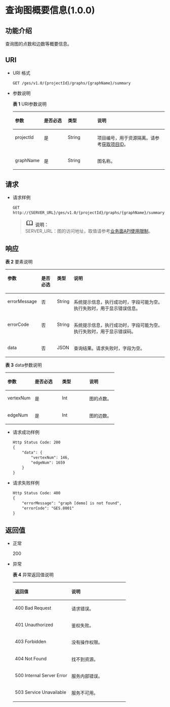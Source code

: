 # 查询图概要信息\(1.0.0\)<a name="ges_03_0028"></a>

## 功能介绍<a name="section37764048191148"></a>

查询图的点数和边数等概要信息。

## URI<a name="section15356798191148"></a>

-   URI 格式

    ```
    GET /ges/v1.0/{projectId}/graphs/{graphName}/summary
    ```

-   参数说明

    **表 1**  URI参数说明

    <a name="table3619699419128"></a>
    <table><thead align="left"><tr id="row4936524019128"><th class="cellrowborder" valign="top" width="16.71%" id="mcps1.2.5.1.1"><p id="p763516191228"><a name="p763516191228"></a><a name="p763516191228"></a>参数</p>
    </th>
    <th class="cellrowborder" valign="top" width="16.17%" id="mcps1.2.5.1.2"><p id="p61844796191228"><a name="p61844796191228"></a><a name="p61844796191228"></a>是否必选</p>
    </th>
    <th class="cellrowborder" valign="top" width="19.77%" id="mcps1.2.5.1.3"><p id="p43372552191228"><a name="p43372552191228"></a><a name="p43372552191228"></a>类型</p>
    </th>
    <th class="cellrowborder" valign="top" width="47.349999999999994%" id="mcps1.2.5.1.4"><p id="p23515849191228"><a name="p23515849191228"></a><a name="p23515849191228"></a>说明</p>
    </th>
    </tr>
    </thead>
    <tbody><tr id="row4873491619128"><td class="cellrowborder" valign="top" width="16.71%" headers="mcps1.2.5.1.1 "><p id="p4213321191228"><a name="p4213321191228"></a><a name="p4213321191228"></a>projectId</p>
    </td>
    <td class="cellrowborder" valign="top" width="16.17%" headers="mcps1.2.5.1.2 "><p id="p5734744191228"><a name="p5734744191228"></a><a name="p5734744191228"></a>是</p>
    </td>
    <td class="cellrowborder" valign="top" width="19.77%" headers="mcps1.2.5.1.3 "><p id="p61861115191228"><a name="p61861115191228"></a><a name="p61861115191228"></a>String</p>
    </td>
    <td class="cellrowborder" valign="top" width="47.349999999999994%" headers="mcps1.2.5.1.4 "><p id="p51708449194548"><a name="p51708449194548"></a><a name="p51708449194548"></a>项目编号，用于资源隔离。请参考<a href="获取项目ID.md">获取项目ID</a>。</p>
    </td>
    </tr>
    <tr id="row1731693219128"><td class="cellrowborder" valign="top" width="16.71%" headers="mcps1.2.5.1.1 "><p id="p34438426191228"><a name="p34438426191228"></a><a name="p34438426191228"></a>graphName</p>
    </td>
    <td class="cellrowborder" valign="top" width="16.17%" headers="mcps1.2.5.1.2 "><p id="p38049136191228"><a name="p38049136191228"></a><a name="p38049136191228"></a>是</p>
    </td>
    <td class="cellrowborder" valign="top" width="19.77%" headers="mcps1.2.5.1.3 "><p id="p62081182191228"><a name="p62081182191228"></a><a name="p62081182191228"></a>String</p>
    </td>
    <td class="cellrowborder" valign="top" width="47.349999999999994%" headers="mcps1.2.5.1.4 "><p id="p62519885191228"><a name="p62519885191228"></a><a name="p62519885191228"></a>图名称。</p>
    </td>
    </tr>
    </tbody>
    </table>


## 请求<a name="section66074721191148"></a>

-   请求样例

    ```
    GET http://{SERVER_URL}/ges/v1.0/{projectId}/graphs/{graphName}/summary
    ```

    >![](public_sys-resources/icon-note.gif) **说明：**   
    >SERVER\_URL：图的访问地址，取值请参考[业务面API使用限制](业务面API使用限制.md)。  


## 响应<a name="section3957270191148"></a>

**表 2**  要素说明

<a name="table3059058219130"></a>
<table><thead align="left"><tr id="row3715793719130"><th class="cellrowborder" valign="top" width="16.13%" id="mcps1.2.5.1.1"><p id="p52877275191312"><a name="p52877275191312"></a><a name="p52877275191312"></a>参数</p>
</th>
<th class="cellrowborder" valign="top" width="10.36%" id="mcps1.2.5.1.2"><p id="p55200882191312"><a name="p55200882191312"></a><a name="p55200882191312"></a>是否必选</p>
</th>
<th class="cellrowborder" valign="top" width="9.2%" id="mcps1.2.5.1.3"><p id="p42086449191312"><a name="p42086449191312"></a><a name="p42086449191312"></a>类型</p>
</th>
<th class="cellrowborder" valign="top" width="64.31%" id="mcps1.2.5.1.4"><p id="p53559233191312"><a name="p53559233191312"></a><a name="p53559233191312"></a>说明</p>
</th>
</tr>
</thead>
<tbody><tr id="row5999946919130"><td class="cellrowborder" valign="top" width="16.13%" headers="mcps1.2.5.1.1 "><p id="p20120435191312"><a name="p20120435191312"></a><a name="p20120435191312"></a>errorMessage</p>
</td>
<td class="cellrowborder" valign="top" width="10.36%" headers="mcps1.2.5.1.2 "><p id="p19142500191312"><a name="p19142500191312"></a><a name="p19142500191312"></a>否</p>
</td>
<td class="cellrowborder" valign="top" width="9.2%" headers="mcps1.2.5.1.3 "><p id="p7038662191312"><a name="p7038662191312"></a><a name="p7038662191312"></a>String</p>
</td>
<td class="cellrowborder" valign="top" width="64.31%" headers="mcps1.2.5.1.4 "><p id="p33260736191312"><a name="p33260736191312"></a><a name="p33260736191312"></a>系统提示信息，执行成功时，字段可能为空。执行失败时，用于显示错误信息。</p>
</td>
</tr>
<tr id="row4778590919130"><td class="cellrowborder" valign="top" width="16.13%" headers="mcps1.2.5.1.1 "><p id="p20777176191312"><a name="p20777176191312"></a><a name="p20777176191312"></a>errorCode</p>
</td>
<td class="cellrowborder" valign="top" width="10.36%" headers="mcps1.2.5.1.2 "><p id="p5229719191312"><a name="p5229719191312"></a><a name="p5229719191312"></a>否</p>
</td>
<td class="cellrowborder" valign="top" width="9.2%" headers="mcps1.2.5.1.3 "><p id="p20954090191312"><a name="p20954090191312"></a><a name="p20954090191312"></a>String</p>
</td>
<td class="cellrowborder" valign="top" width="64.31%" headers="mcps1.2.5.1.4 "><p id="p19559738191312"><a name="p19559738191312"></a><a name="p19559738191312"></a>系统提示信息，执行成功时，字段可能为空。执行失败时，用于显示错误码。</p>
</td>
</tr>
<tr id="row585084119130"><td class="cellrowborder" valign="top" width="16.13%" headers="mcps1.2.5.1.1 "><p id="p31970017191312"><a name="p31970017191312"></a><a name="p31970017191312"></a>data</p>
</td>
<td class="cellrowborder" valign="top" width="10.36%" headers="mcps1.2.5.1.2 "><p id="p39434599191312"><a name="p39434599191312"></a><a name="p39434599191312"></a>否</p>
</td>
<td class="cellrowborder" valign="top" width="9.2%" headers="mcps1.2.5.1.3 "><p id="p40085957191312"><a name="p40085957191312"></a><a name="p40085957191312"></a>JSON</p>
</td>
<td class="cellrowborder" valign="top" width="64.31%" headers="mcps1.2.5.1.4 "><p id="p25737124191312"><a name="p25737124191312"></a><a name="p25737124191312"></a>查询结果。请求失败时，字段为空。</p>
</td>
</tr>
</tbody>
</table>

**表 3**  data参数说明

<a name="table39844436191321"></a>
<table><thead align="left"><tr id="row56817571191321"><th class="cellrowborder" valign="top" width="25%" id="mcps1.2.5.1.1"><p id="p47058618191335"><a name="p47058618191335"></a><a name="p47058618191335"></a>参数</p>
</th>
<th class="cellrowborder" valign="top" width="25%" id="mcps1.2.5.1.2"><p id="p53651745191335"><a name="p53651745191335"></a><a name="p53651745191335"></a>是否必选</p>
</th>
<th class="cellrowborder" valign="top" width="25%" id="mcps1.2.5.1.3"><p id="p50824051191335"><a name="p50824051191335"></a><a name="p50824051191335"></a>类型</p>
</th>
<th class="cellrowborder" valign="top" width="25%" id="mcps1.2.5.1.4"><p id="p23107482191335"><a name="p23107482191335"></a><a name="p23107482191335"></a>说明</p>
</th>
</tr>
</thead>
<tbody><tr id="row37068589191321"><td class="cellrowborder" valign="top" width="25%" headers="mcps1.2.5.1.1 "><p id="p9271174191335"><a name="p9271174191335"></a><a name="p9271174191335"></a>vertexNum</p>
</td>
<td class="cellrowborder" valign="top" width="25%" headers="mcps1.2.5.1.2 "><p id="p12767643191335"><a name="p12767643191335"></a><a name="p12767643191335"></a>是</p>
</td>
<td class="cellrowborder" valign="top" width="25%" headers="mcps1.2.5.1.3 "><p id="p27546148191335"><a name="p27546148191335"></a><a name="p27546148191335"></a>Int</p>
</td>
<td class="cellrowborder" valign="top" width="25%" headers="mcps1.2.5.1.4 "><p id="p16645514191335"><a name="p16645514191335"></a><a name="p16645514191335"></a>图的点数。</p>
</td>
</tr>
<tr id="row63487243191321"><td class="cellrowborder" valign="top" width="25%" headers="mcps1.2.5.1.1 "><p id="p54984278191335"><a name="p54984278191335"></a><a name="p54984278191335"></a>edgeNum</p>
</td>
<td class="cellrowborder" valign="top" width="25%" headers="mcps1.2.5.1.2 "><p id="p24541538191335"><a name="p24541538191335"></a><a name="p24541538191335"></a>是</p>
</td>
<td class="cellrowborder" valign="top" width="25%" headers="mcps1.2.5.1.3 "><p id="p41707558191335"><a name="p41707558191335"></a><a name="p41707558191335"></a>Int</p>
</td>
<td class="cellrowborder" valign="top" width="25%" headers="mcps1.2.5.1.4 "><p id="p22869067191335"><a name="p22869067191335"></a><a name="p22869067191335"></a>图的边数。</p>
</td>
</tr>
</tbody>
</table>

-   请求成功样例

    ```
    Http Status Code: 200
    {
        "data": {
            "vertexNum": 146,
            "edgeNum": 1659
        }
    }
    ```

-   请求失败样例

    ```
    Http Status Code: 400
    {
        "errorMessage": "graph [demo] is not found",
        "errorCode": "GES.8001"
    }
    ```


## 返回值<a name="section15676224191148"></a>

-   正常

    200

-   异常

    **表 4**  异常返回值说明

    <a name="table2984752518246"></a>
    <table><thead align="left"><tr id="row1211940418246"><th class="cellrowborder" valign="top" width="50%" id="mcps1.2.3.1.1"><p id="p3980654218254"><a name="p3980654218254"></a><a name="p3980654218254"></a>返回值</p>
    </th>
    <th class="cellrowborder" valign="top" width="50%" id="mcps1.2.3.1.2"><p id="p310447318254"><a name="p310447318254"></a><a name="p310447318254"></a>说明</p>
    </th>
    </tr>
    </thead>
    <tbody><tr id="row4240912018246"><td class="cellrowborder" valign="top" width="50%" headers="mcps1.2.3.1.1 "><p id="p3446280418254"><a name="p3446280418254"></a><a name="p3446280418254"></a>400 Bad Request</p>
    </td>
    <td class="cellrowborder" valign="top" width="50%" headers="mcps1.2.3.1.2 "><p id="p4002370018254"><a name="p4002370018254"></a><a name="p4002370018254"></a>请求错误。</p>
    </td>
    </tr>
    <tr id="row4888805618246"><td class="cellrowborder" valign="top" width="50%" headers="mcps1.2.3.1.1 "><p id="p5203043918254"><a name="p5203043918254"></a><a name="p5203043918254"></a>401 Unauthorized</p>
    </td>
    <td class="cellrowborder" valign="top" width="50%" headers="mcps1.2.3.1.2 "><p id="p5371601718254"><a name="p5371601718254"></a><a name="p5371601718254"></a>鉴权失败。</p>
    </td>
    </tr>
    <tr id="row3592872518246"><td class="cellrowborder" valign="top" width="50%" headers="mcps1.2.3.1.1 "><p id="p3450921718254"><a name="p3450921718254"></a><a name="p3450921718254"></a>403 Forbidden</p>
    </td>
    <td class="cellrowborder" valign="top" width="50%" headers="mcps1.2.3.1.2 "><p id="p4378321618254"><a name="p4378321618254"></a><a name="p4378321618254"></a>没有操作权限。</p>
    </td>
    </tr>
    <tr id="row4281759818246"><td class="cellrowborder" valign="top" width="50%" headers="mcps1.2.3.1.1 "><p id="p4125438418254"><a name="p4125438418254"></a><a name="p4125438418254"></a>404 Not Found</p>
    </td>
    <td class="cellrowborder" valign="top" width="50%" headers="mcps1.2.3.1.2 "><p id="p5327079718254"><a name="p5327079718254"></a><a name="p5327079718254"></a>找不到资源。</p>
    </td>
    </tr>
    <tr id="row994303918246"><td class="cellrowborder" valign="top" width="50%" headers="mcps1.2.3.1.1 "><p id="p4548781618254"><a name="p4548781618254"></a><a name="p4548781618254"></a>500 Internal Server Error</p>
    </td>
    <td class="cellrowborder" valign="top" width="50%" headers="mcps1.2.3.1.2 "><p id="p6063444518254"><a name="p6063444518254"></a><a name="p6063444518254"></a>服务内部错误。</p>
    </td>
    </tr>
    <tr id="row5822219018246"><td class="cellrowborder" valign="top" width="50%" headers="mcps1.2.3.1.1 "><p id="p4487805318254"><a name="p4487805318254"></a><a name="p4487805318254"></a>503 Service Unavailable</p>
    </td>
    <td class="cellrowborder" valign="top" width="50%" headers="mcps1.2.3.1.2 "><p id="p1124370918254"><a name="p1124370918254"></a><a name="p1124370918254"></a>服务不可用。</p>
    </td>
    </tr>
    </tbody>
    </table>


